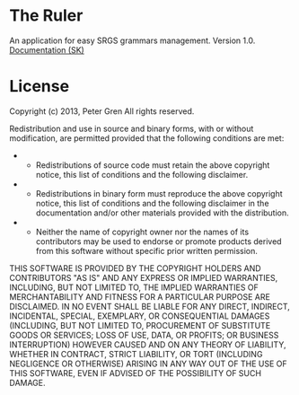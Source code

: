 The Ruler
=========

An application for easy SRGS grammars management. Version 1.0. [Documentation (SK)](https://github.com/xardael/TheRuler/wiki)


License
=======

Copyright (c) 2013, Peter Gren
All rights reserved.

Redistribution and use in source and binary forms, with or without
modification, are permitted provided that the following conditions are met:
*    - Redistributions of source code must retain the above copyright
       notice, this list of conditions and the following disclaimer.
*    - Redistributions in binary form must reproduce the above copyright
       notice, this list of conditions and the following disclaimer in the
       documentation and/or other materials provided with the distribution.
*    - Neither the name of copyright owner nor the
       names of its contributors may be used to endorse or promote products
       derived from this software without specific prior written permission.

THIS SOFTWARE IS PROVIDED BY THE COPYRIGHT HOLDERS AND CONTRIBUTORS "AS IS"
AND ANY EXPRESS OR IMPLIED WARRANTIES, INCLUDING, BUT NOT LIMITED TO, THE
IMPLIED WARRANTIES OF MERCHANTABILITY AND FITNESS FOR A PARTICULAR PURPOSE
ARE DISCLAIMED. IN NO EVENT SHALL <COPYRIGHT HOLDER> BE LIABLE FOR ANY
DIRECT, INDIRECT, INCIDENTAL, SPECIAL, EXEMPLARY, OR CONSEQUENTIAL DAMAGES
(INCLUDING, BUT NOT LIMITED TO, PROCUREMENT OF SUBSTITUTE GOODS OR SERVICES;
LOSS OF USE, DATA, OR PROFITS; OR BUSINESS INTERRUPTION) HOWEVER CAUSED AND
ON ANY THEORY OF LIABILITY, WHETHER IN CONTRACT, STRICT LIABILITY, OR TORT
(INCLUDING NEGLIGENCE OR OTHERWISE) ARISING IN ANY WAY OUT OF THE USE OF
THIS SOFTWARE, EVEN IF ADVISED OF THE POSSIBILITY OF SUCH DAMAGE. 

